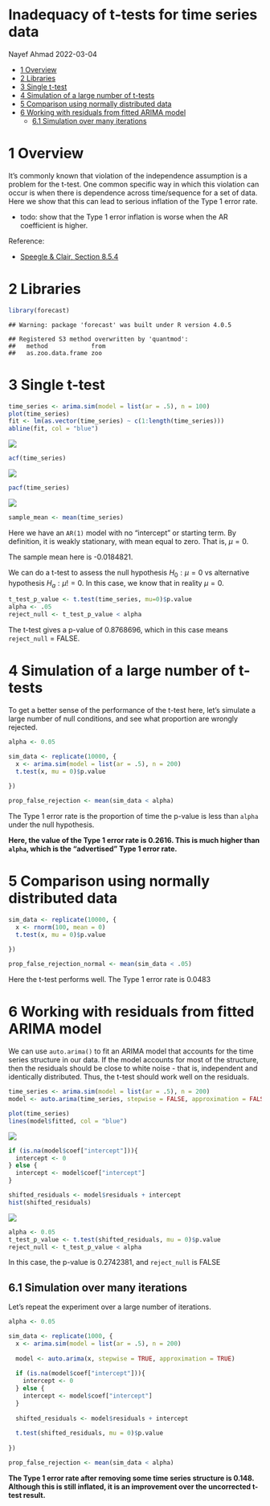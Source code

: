 Inadequacy of t-tests for time series data
================
Nayef Ahmad
2022-03-04

-   [1 Overview](#overview)
-   [2 Libraries](#libraries)
-   [3 Single t-test](#single-t-test)
-   [4 Simulation of a large number of
    t-tests](#simulation-of-a-large-number-of-t-tests)
-   [5 Comparison using normally distributed
    data](#comparison-using-normally-distributed-data)
-   [6 Working with residuals from fitted ARIMA
    model](#working-with-residuals-from-fitted-arima-model)
    -   [6.1 Simulation over many
        iterations](#simulation-over-many-iterations)

# 1 Overview

It’s commonly known that violation of the independence assumption is a
problem for the t-test. One common specific way in which this violation
can occur is when there is dependence across time/sequence for a set of
data. Here we show that this can lead to serious inflation of the Type 1
error rate.

-   todo: show that the Type 1 error inflation is worse when the AR
    coefficient is higher.

Reference:

-   [Speegle & Clair, Section
    8.5.4](https://mathstat.slu.edu/~speegle/_book/HTCI.html)

# 2 Libraries

``` r
library(forecast)
```

    ## Warning: package 'forecast' was built under R version 4.0.5

    ## Registered S3 method overwritten by 'quantmod':
    ##   method            from
    ##   as.zoo.data.frame zoo

# 3 Single t-test

``` r
time_series <- arima.sim(model = list(ar = .5), n = 100)
plot(time_series)
fit <- lm(as.vector(time_series) ~ c(1:length(time_series)))
abline(fit, col = "blue")
```

![](2022-03-04_inadequacy-of-t-tests-for-time-series-data_files/figure-gfm/unnamed-chunk-2-1.png)<!-- -->

``` r
acf(time_series)
```

![](2022-03-04_inadequacy-of-t-tests-for-time-series-data_files/figure-gfm/unnamed-chunk-2-2.png)<!-- -->

``` r
pacf(time_series)
```

![](2022-03-04_inadequacy-of-t-tests-for-time-series-data_files/figure-gfm/unnamed-chunk-2-3.png)<!-- -->

``` r
sample_mean <- mean(time_series)
```

Here we have an `AR(1)` model with no “intercept” or starting term. By
definition, it is weakly stationary, with mean equal to zero. That is,
*μ* = 0.

The sample mean here is -0.0184821.

We can do a t-test to assess the null hypothesis
*H*<sub>0</sub> : *μ* = 0 vs alternative hypothesis
*H*<sub>*a*</sub> : *μ*! = 0. In this case, we know that in reality
*μ* = 0.

``` r
t_test_p_value <- t.test(time_series, mu=0)$p.value
alpha <- .05
reject_null <- t_test_p_value < alpha
```

The t-test gives a p-value of 0.8768696, which in this case means
`reject_null` = FALSE.

# 4 Simulation of a large number of t-tests

To get a better sense of the performance of the t-test here, let’s
simulate a large number of null conditions, and see what proportion are
wrongly rejected.

``` r
alpha <- 0.05

sim_data <- replicate(10000, {
  x <- arima.sim(model = list(ar = .5), n = 200)
  t.test(x, mu = 0)$p.value
  
})

prop_false_rejection <- mean(sim_data < alpha)
```

The Type 1 error rate is the proportion of time the p-value is less than
`alpha` under the null hypothesis.

**Here, the value of the Type 1 error rate is 0.2616. This is much
higher than `alpha`, which is the “advertised” Type 1 error rate.**

# 5 Comparison using normally distributed data

``` r
sim_data <- replicate(10000, {
  x <- rnorm(100, mean = 0)
  t.test(x, mu = 0)$p.value
  
})

prop_false_rejection_normal <- mean(sim_data < .05)
```

Here the t-test performs well. The Type 1 error rate is 0.0483

# 6 Working with residuals from fitted ARIMA model

We can use `auto.arima()` to fit an ARIMA model that accounts for the
time series structure in our data. If the model accounts for most of the
structure, then the residuals should be close to white noise - that is,
independent and identically distributed. Thus, the t-test should work
well on the residuals.

``` r
time_series <- arima.sim(model = list(ar = .5), n = 200)
model <- auto.arima(time_series, stepwise = FALSE, approximation = FALSE)

plot(time_series)
lines(model$fitted, col = "blue")
```

![](2022-03-04_inadequacy-of-t-tests-for-time-series-data_files/figure-gfm/unnamed-chunk-6-1.png)<!-- -->

``` r
if (is.na(model$coef["intercept"])){
  intercept <- 0
} else {
  intercept <- model$coef["intercept"]
}

shifted_residuals <- model$residuals + intercept
hist(shifted_residuals)
```

![](2022-03-04_inadequacy-of-t-tests-for-time-series-data_files/figure-gfm/unnamed-chunk-6-2.png)<!-- -->

``` r
alpha <- 0.05
t_test_p_value <- t.test(shifted_residuals, mu = 0)$p.value
reject_null <- t_test_p_value < alpha
```

In this case, the p-value is 0.2742381, and `reject_null` is FALSE

## 6.1 Simulation over many iterations

Let’s repeat the experiment over a large number of iterations.

``` r
alpha <- 0.05

sim_data <- replicate(1000, {
  x <- arima.sim(model = list(ar = .5), n = 200)
  
  model <- auto.arima(x, stepwise = TRUE, approximation = TRUE)
  
  if (is.na(model$coef["intercept"])){
    intercept <- 0
  } else {
    intercept <- model$coef["intercept"]
  }
  
  shifted_residuals <- model$residuals + intercept
  
  t.test(shifted_residuals, mu = 0)$p.value
  
})

prop_false_rejection <- mean(sim_data < alpha)
```

**The Type 1 error rate after removing some time series structure is
0.148. Although this is still inflated, it is an improvement over the
uncorrected t-test result.**
